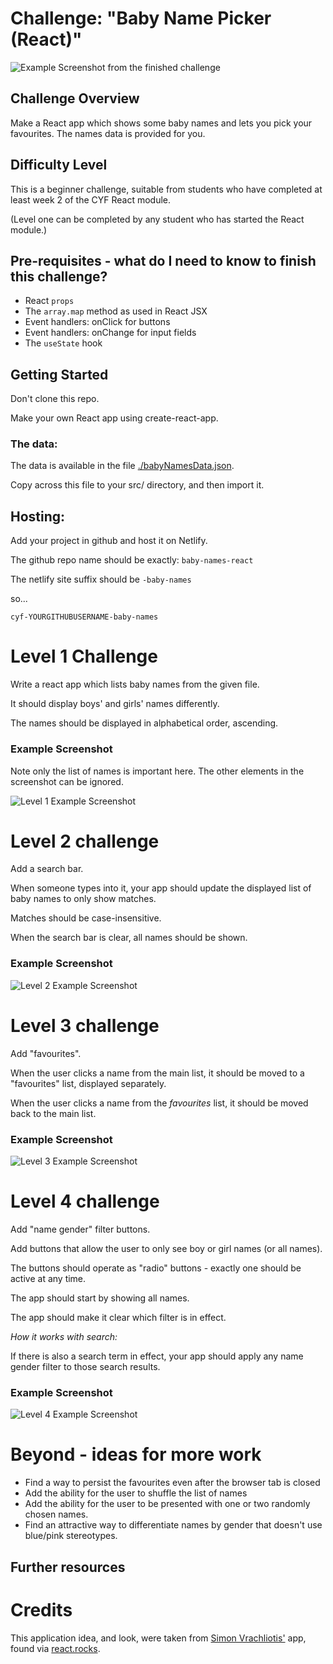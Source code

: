 # Challenge: "Baby Name Picker (React)"

![Example Screenshot from the finished challenge](./example-screenshots/level-3.png)

## Challenge Overview

Make a React app which shows some baby names and lets you pick your favourites. The names data is provided for you.

## Difficulty Level

This is a beginner challenge, suitable from students who have completed at least week 2 of the CYF React module.

(Level one can be completed by any student who has started the React module.)

## Pre-requisites - what do I need to know to finish this challenge?

- React `props`
- The `array.map` method as used in React JSX
- Event handlers: onClick for buttons
- Event handlers: onChange for input fields
- The `useState` hook

## Getting Started

Don't clone this repo.

Make your own React app using create-react-app.

### The data:

The data is available in the file [./babyNamesData.json](./babyNamesData.json).

Copy across this file to your src/ directory, and then import it.

## Hosting:

Add your project in github and host it on Netlify.

The github repo name should be exactly:
`baby-names-react`

The netlify site suffix should be `-baby-names`

so...

`cyf-YOURGITHUBUSERNAME-baby-names`

# Level 1 Challenge

Write a react app which lists baby names from the given file.

It should display boys' and girls' names differently.

The names should be displayed in alphabetical order, ascending.

### Example Screenshot

Note only the list of names is important here. The other elements in the screenshot can be ignored.

![Level 1 Example Screenshot](./example-screenshots/level-1.png)

# Level 2 challenge

Add a search bar.

When someone types into it, your app should update the displayed list of baby names to only show matches.

Matches should be case-insensitive.

When the search bar is clear, all names should be shown.

### Example Screenshot

![Level 2 Example Screenshot](./example-screenshots/level-2.png)

# Level 3 challenge

Add "favourites".

When the user clicks a name from the main list, it should be moved to a "favourites" list, displayed separately.

When the user clicks a name from the _favourites_ list, it should be moved back to the main list.

### Example Screenshot

![Level 3 Example Screenshot](./example-screenshots/level-3.png)

# Level 4 challenge

Add "name gender" filter buttons.

Add buttons that allow the user to only see boy or girl names (or all names).

The buttons should operate as "radio" buttons - exactly one should be active at any time.

The app should start by showing all names.

The app should make it clear which filter is in effect.

_How it works with search:_

If there is also a search term in effect, your app should apply any name gender filter to those search results.

### Example Screenshot

![Level 4 Example Screenshot](./example-screenshots/level-4.png)

# Beyond - ideas for more work

- Find a way to persist the favourites even after the browser tab is closed
- Add the ability for the user to shuffle the list of names
- Add the ability for the user to be presented with one or two randomly chosen names.
- Find an attractive way to differentiate names by gender that doesn't use blue/pink stereotypes.

## Further resources

# Credits

This application idea, and look, were taken from [Simon Vrachliotis'](https://simonswiss.com/) app, found via [react.rocks](https://react.rocks/example/Baby_name_inspiration).
